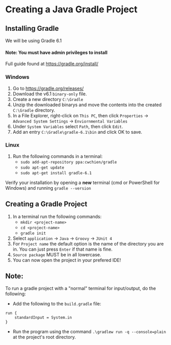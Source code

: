 # Creating a Java Gradle Project

## Installing Gradle

We will be using Gradle 6.1

#### Note: You must have admin privileges to install

Full guide found at https://gradle.org/install/

### Windows

1. Go to https://gradle.org/releases/
1. Download the v6.1 `binary-only` file.
1. Create a new directory `C:\Gradle`
1. Unzip the downloaded binarys and move the contents
into the created `C:\Gradle` directory.
1. In a File Explorer, right-click on `This PC`, then click `Properties` -> `Advanced System Settings` -> `Enviornmental Variables`
1. Under `System Variables` select `Path`, then click `Edit`.
1. Add an entry `C:\Gradle\gradle-6.1\bin` and click OK to save.

### Linux

1. Run the following commands in a terminal:
   - `sudo add-apt-repository ppa:cwchien/gradle`
   - `sudo apt-get update`
   - `sudo apt-get install gradle-6.1`

Verify your installation by opening a **new** terminal \(cmd or
PowerShell for Windows\) and running `gradle --version`

## Creating a Gradle Project

1. In a terminal run the following commands:
   -  `mkdir <project-name>`
   - `cd <project-name>`
   - `gradle init`
1. Select `application` -> `Java` -> `Groovy` -> `JUnit 4`
1. For `Project name` the default option is the name of the directory you are in. You can just press `Enter` if that name is fine.
1. `Source package` MUST be in all lowercase.
1. You can now open the project in your prefered IDE!

## Note:

To run a gradle project with a "normal" terminal for input/output, do the following:
- Add the following to the `build.gradle` file:
```
run {
    standardInput = System.in
}
```
- Run the program using the command `.\gradlew run -q --console=plain` at the project's root directory.